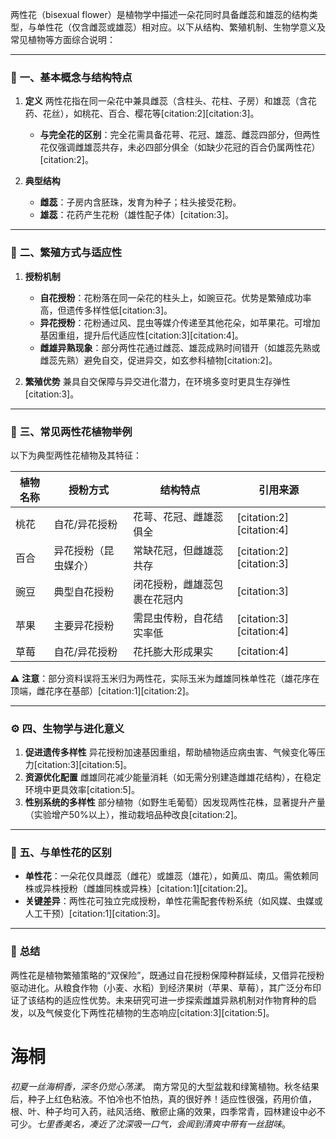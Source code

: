 两性花（bisexual flower）是植物学中描述一朵花同时具备雌蕊和雄蕊的结构类型，与单性花（仅含雌蕊或雄蕊）相对应。以下从结构、繁殖机制、生物学意义及常见植物等方面综合说明：

---

### 🌺 **一、基本概念与结构特点**
1. **定义**
   两性花指在同一朵花中兼具雌蕊（含柱头、花柱、子房）和雄蕊（含花药、花丝），如桃花、百合、樱花等[citation:2][citation:3]。
   - **与完全花的区别**：完全花需具备花萼、花冠、雄蕊、雌蕊四部分，但两性花仅强调雌雄蕊共存，未必四部分俱全（如缺少花冠的百合仍属两性花）[citation:2]。

2. **典型结构**
   - **雌蕊**：子房内含胚珠，发育为种子；柱头接受花粉。
   - **雄蕊**：花药产生花粉（雄性配子体）[citation:3]。

---

### 🔄 **二、繁殖方式与适应性**
1. **授粉机制**
   - **自花授粉**：花粉落在同一朵花的柱头上，如豌豆花。优势是繁殖成功率高，但遗传多样性低[citation:3]。
   - **异花授粉**：花粉通过风、昆虫等媒介传递至其他花朵，如苹果花。可增加基因重组，提升后代适应性[citation:3][citation:4]。
   - **雌雄异熟现象**：部分两性花通过雌蕊、雄蕊成熟时间错开（如雄蕊先熟或雌蕊先熟）避免自交，促进异交，如玄参科植物[citation:2]。

2. **繁殖优势**
   兼具自交保障与异交进化潜力，在环境多变时更具生存弹性[citation:3]。

---

### 🌱 **三、常见两性花植物举例**
以下为典型两性花植物及其特征：

| **植物名称** | **授粉方式**       | **结构特点**                     | **引用来源**       |
|--------------|--------------------|----------------------------------|-------------------|
| 桃花         | 自花/异花授粉      | 花萼、花冠、雌雄蕊俱全           | [citation:2][citation:4] |
| 百合         | 异花授粉（昆虫媒介）| 常缺花冠，但雌雄蕊共存           | [citation:2][citation:3] |
| 豌豆         | 典型自花授粉       | 闭花授粉，雌雄蕊包裹在花冠内     | [citation:3]       |
| 苹果         | 主要异花授粉       | 需昆虫传粉，自花结实率低         | [citation:3][citation:4] |
| 草莓         | 自花/异花授粉      | 花托膨大形成果实                 | [citation:4]       |

⚠️ **注意**：部分资料误将玉米归为两性花，实际玉米为雌雄同株单性花（雄花序在顶端，雌花序在基部）[citation:1][citation:2]。

---

### ⚙️ **四、生物学与进化意义**
1. **促进遗传多样性**
   异花授粉加速基因重组，帮助植物适应病虫害、气候变化等压力[citation:3][citation:5]。
2. **资源优化配置**
   雌雄同花减少能量消耗（如无需分别建造雌雄花结构），在稳定环境中更具效率[citation:5]。
3. **性别系统的多样性**
   部分植物（如野生毛葡萄）因发现两性花株，显著提升产量（实验增产50%以上），推动栽培品种改良[citation:2]。

---

### 🌿 **五、与单性花的区别**
- **单性花**：一朵花仅具雌蕊（雌花）或雄蕊（雄花），如黄瓜、南瓜。需依赖同株或异株授粉（雌雄同株或异株）[citation:1][citation:2]。
- **关键差异**：两性花可独立完成授粉，单性花需配套传粉系统（如风媒、虫媒或人工干预）[citation:1][citation:3]。

---

### 💎 **总结**
两性花是植物繁殖策略的“双保险”，既通过自花授粉保障种群延续，又借异花授粉驱动进化。从粮食作物（小麦、水稻）到经济果树（苹果、草莓），其广泛分布印证了该结构的适应性优势。未来研究可进一步探索雌雄异熟机制对作物育种的启发，以及气候变化下两性花植物的生态响应[citation:3][citation:5]。


# 海桐
*初夏一丝海桐香，深冬仍觉心荡漾*。 南方常见的大型盆栽和绿篱植物。秋冬结果后，种子上红色粘液。不怕冷也不怕热，真的很好养！适应性很强，药用价值，根、叶、种子均可入药，祛风活络、散瘀止痛的效果，四季常青，园林建设中必不可少。*七里香美名，凑近了沈深吸一口气，会闻到清爽中带有一丝甜味*。
